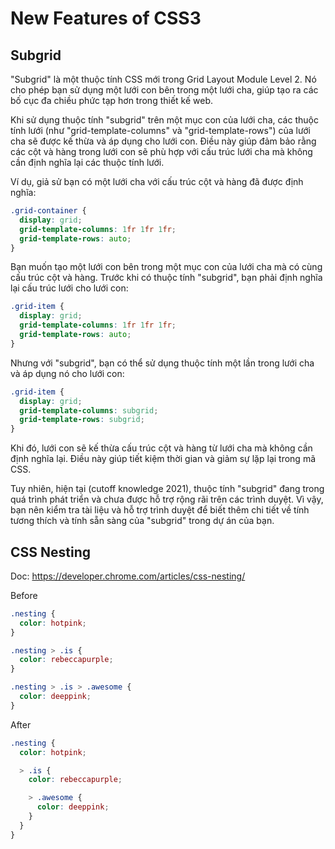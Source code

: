 # New Features of CSS3

## Subgrid

"Subgrid" là một thuộc tính CSS mới trong Grid Layout Module Level 2. Nó cho phép bạn sử dụng một lưới con bên trong một lưới cha, giúp tạo ra các bố cục đa chiều phức tạp hơn trong thiết kế web.

Khi sử dụng thuộc tính "subgrid" trên một mục con của lưới cha, các thuộc tính lưới (như "grid-template-columns" và "grid-template-rows") của lưới cha sẽ được kế thừa và áp dụng cho lưới con. Điều này giúp đảm bảo rằng các cột và hàng trong lưới con sẽ phù hợp với cấu trúc lưới cha mà không cần định nghĩa lại các thuộc tính lưới.

Ví dụ, giả sử bạn có một lưới cha với cấu trúc cột và hàng đã được định nghĩa:

```css
.grid-container {
  display: grid;
  grid-template-columns: 1fr 1fr 1fr;
  grid-template-rows: auto;
}
```

Bạn muốn tạo một lưới con bên trong một mục con của lưới cha mà có cùng cấu trúc cột và hàng. Trước khi có thuộc tính "subgrid", bạn phải định nghĩa lại cấu trúc lưới cho lưới con:

```css
.grid-item {
  display: grid;
  grid-template-columns: 1fr 1fr 1fr;
  grid-template-rows: auto;
}
```

Nhưng với "subgrid", bạn có thể sử dụng thuộc tính một lần trong lưới cha và áp dụng nó cho lưới con:

```css
.grid-item {
  display: grid;
  grid-template-columns: subgrid;
  grid-template-rows: subgrid;
}
```

Khi đó, lưới con sẽ kế thừa cấu trúc cột và hàng từ lưới cha mà không cần định nghĩa lại. Điều này giúp tiết kiệm thời gian và giảm sự lặp lại trong mã CSS.

Tuy nhiên, hiện tại (cutoff knowledge 2021), thuộc tính "subgrid" đang trong quá trình phát triển và chưa được hỗ trợ rộng rãi trên các trình duyệt. Vì vậy, bạn nên kiểm tra tài liệu và hỗ trợ trình duyệt để biết thêm chi tiết về tính tương thích và tính sẵn sàng của "subgrid" trong dự án của bạn.

## CSS Nesting

Doc: https://developer.chrome.com/articles/css-nesting/

Before

```css
.nesting {
  color: hotpink;
}

.nesting > .is {
  color: rebeccapurple;
}

.nesting > .is > .awesome {
  color: deeppink;
}
```

After 

```css
.nesting {
  color: hotpink;

  > .is {
    color: rebeccapurple;

    > .awesome {
      color: deeppink;
    }
  }
}
```